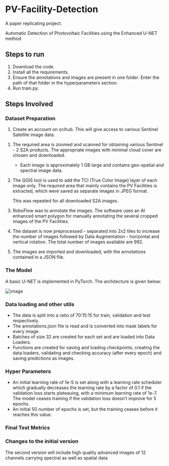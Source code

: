 # PV-Facility-Detection
A paper replicating project.

Automatic Detection of Photovoltaic Facilities using the Enhanced U-NET method

## Steps to run
1. Download the code.
2. Install all the requirements.
3. Ensure the annotations and images are present in one folder. Enter the path of that folder in the hyperparameters section.
4. Run train.py.

## Steps Involved

### Dataset Preparation

1. Create an account on scihub. This will give access to various Sentinel Satellite image data.

[](http://scihub.copernicus.eu/dhus)

1. The required area is zoomed and scanned for obtaining various Sentinel - 2 S2A products. The appropriate images with minimal cloud cover are chosen and downloaded.
    - Each image is approximately 1 GB large and contains  geo-spatial and spectral image data.
2. The QGIS tool is used to add the TCI (True Color Image) layer of each image only. The required area that mainly contains the PV Facilities is extracted, which were saved as separate images in JPEG format.
    
    This was repeated for all downloaded S2A images.
    
3. RoboFlow was to annotate the images. The software uses an AI enhanced smart polygon for manually annotating the several cropped images of the PV Facilities. 
4. The dataset is now preprocessed - separated into 2x2 tiles to increase the number of images followed by Data Augmentation - horizontal and vertical rotation. The total number of images available are 992.
5. The images are imported and downloaded, with the annotations contained in a JSON file.  

### The Model

A basic U-NET is implemented in PyTorch. The architecture is given below:

![image](https://github.com/DarkSamurai1907/PV-Facility-Detection/assets/99598258/b5436f5b-4df0-4273-aef8-4dbbf2bda17e)


### Data loading and other utils

- The data is split into a ratio of 70:15:15 for train, validation and test respectively.
- The annotations.json file is read and is converted into mask labels for every image.
- Batches of size 32 are created for each set and are loaded into Data Loaders.
- Functions are created for saving and loading checkpoints, creating the data loaders, validating and checking accuracy (after every epoch) and saving predictions as images.

### Hyper Parameters

- An initial learning rate of 1e-5 is set along with a learning rate scheduler which gradually decreases the learning rate by a factor of 0.1 if the validation loss starts plateauing, with a minimum learning rate of 1e-7. The model ceases training if the validation loss doesn’t improve for 5 epochs.
- An initial 50 number of epochs is set, but the training ceases before it reaches this value.

### Final Test Metrics

### Changes to the initial version

The second version will include high quality advanced images of 12 channels carrying spectral as well as spatial data
